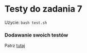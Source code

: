 # Testy do zadania 7

Użycie: `bash test.sh`

### Dodawanie swoich testów

Patrz [tutaj](https://gitlab.com/mimuw-ipp-2021/testy-duze-zadanie-3)
